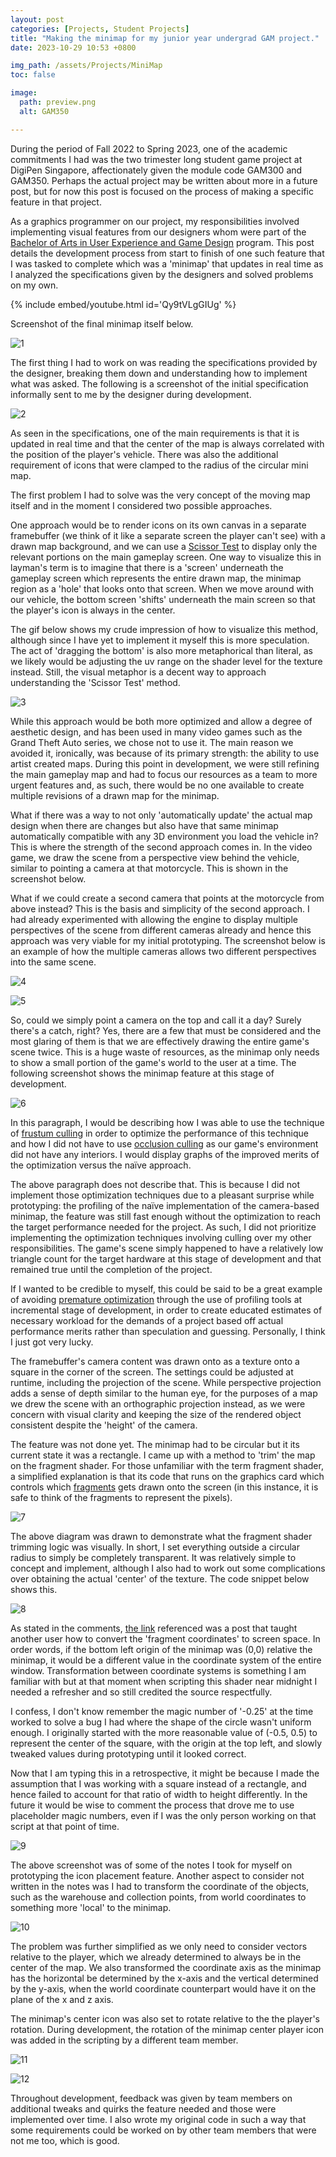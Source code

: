 ```yaml
---
layout: post
categories: [Projects, Student Projects]
title: "Making the minimap for my junior year undergrad GAM project."
date: 2023-10-29 10:53 +0800

img_path: /assets/Projects/MiniMap
toc: false

image:
  path: preview.png
  alt: GAM350

---
```


During the period of Fall 2022 to Spring 2023, one of the academic commitments I had was the two trimester long student game project at DigiPen Singapore, affectionately given the module code GAM300 and GAM350. Perhaps the actual project may be written about more in a future post, but for now this post is focused on the process of making a specific feature in that project.

As a graphics programmer on our project, my responsibilities involved implementing visual features from our designers whom were part of the [Bachelor of Arts in User Experience and Game Design](https://www.digipen.edu.sg/academics/art-and-design-degrees/ba-in-user-experience-and-game-design) program. This post details the development process from start to finish of one such feature that I was tasked to complete which was a 'minimap' that updates in real time as I analyzed the specifications given by the designers and solved problems on my own.

{% include embed/youtube.html id='Qy9tVLgGIUg' %}

Screenshot of the final minimap itself below.

![1](1.png)

The first thing I had to work on was reading the specifications provided by the designer, breaking them down and understanding how to implement what was asked. The following is a screenshot of the initial specification informally sent to me by the designer during development.

![2](2.png)

As seen in the specifications, one of the main requirements is that it is updated in real time and that the center of the map is always correlated with the position of the player's vehicle. There was also the additional requirement of icons that were clamped to the radius of the circular mini map.

The first problem I had to solve was the very concept of the moving map itself and in the moment I considered two possible approaches. 

One approach would be to render icons on its own canvas in a separate framebuffer (we think of it like a separate screen the player can't see) with a drawn map background, and we can use a [Scissor Test](https://www.khronos.org/opengl/wiki/Scissor_Test) to display only the relevant portions on the main gameplay screen. One way to visualize this in layman's term is to imagine that there is a 'screen' underneath the gameplay screen which represents the entire drawn map, the minimap region as a 'hole' that looks onto that screen. When we move around with our vehicle, the bottom screen 'shifts' underneath the main screen so that the player's icon is always in the center.

The gif below shows my crude impression of how to visualize this method, although since I have yet to implement it myself this is more speculation. The act of 'dragging the bottom' is also more metaphorical than literal, as we likely would be adjusting the uv range on the shader level for the texture instead. Still, the visual metaphor is a decent way to approach understanding the 'Scissor Test' method.

![3](3.gif)

While this approach would be both more optimized and allow a degree of aesthetic design, and has been used in many video games such as the Grand Theft Auto series, we chose not to use it. The main reason we avoided it, ironically, was because of its primary strength: the ability to use artist created maps. During this point in development, we were still refining the main gameplay map and had to focus our resources as a team to more urgent features and, as such, there would be no one available to create multiple revisions of a drawn map for the minimap.

What if there was a way to not only 'automatically update' the actual map design when there are changes but also have that same minimap automatically compatible with any 3D environment you load the vehicle in? This is where the strength of the second approach comes in. In the video game, we draw the scene from a perspective view behind the vehicle, similar to pointing a camera at that motorcycle. This is shown in the screenshot below. 

What if we could create a second camera that points at the motorcycle from above instead? This is the basis and simplicity of the second approach. I had already experimented with allowing the engine to display multiple perspectives of the scene from different cameras already and hence this approach was very viable for my initial prototyping. The screenshot below is an example of how the multiple cameras allows two different perspectives into the same scene.

![4](4.png)

![5](5.png)

So, could we simply point a camera on the top and call it a day? Surely there's a catch, right? Yes, there are a few that must be considered and the most glaring of them is that we are effectively drawing the entire game's scene twice. This is a huge waste of resources, as the minimap only needs to show a small portion of the game's world to the user at a time. The following screenshot shows the minimap feature at this stage of development.

![6](6.png)


In this paragraph, I would be describing how I was able to use the technique of [frustum culling](https://en.wikipedia.org/wiki/Hidden-surface_determination#Viewing-frustum_culling) in order to optimize the performance of this technique and how I did not have to use [occlusion culling](https://developer.nvidia.com/gpugems/gpugems/part-v-performance-and-practicalities/chapter-29-efficient-occlusion-culling) as our game's environment did not have any interiors. I would display graphs of the improved merits of the optimization versus the naïve approach. 

The above paragraph does not describe that. This is because I did not implement those optimization techniques due to a pleasant surprise while prototyping: the profiling of the naïve implementation of the camera-based minimap, the feature was still fast enough without the optimization to reach the target performance needed for the project. As such, I did not prioritize implementing the optimization techniques involving culling over my other responsibilities. The game's scene simply happened to have a relatively low triangle count for the target hardware at this stage of development and that remained true until the completion of the project.

If I wanted to be credible to myself, this could be said to be a great example of avoiding [premature optimization](https://learning.oreilly.com/library/view/c-coding-standards/0321113586/ch09.html) through the use of profiling tools at incremental stage of development, in order to create educated estimates of necessary workload for the demands of a project based off actual performance merits rather than speculation and guessing.  Personally, I think I just got very lucky.

The framebuffer's camera content was drawn onto as a texture onto a square in the corner of the screen. The settings could be adjusted at runtime, including the projection of the scene. While perspective projection adds a sense of depth similar to the human eye, for the purposes of a map we drew the scene with an orthographic projection instead, as we were concern with visual clarity and keeping the size of the rendered object consistent despite the 'height' of the camera. 

The feature was not done yet. The minimap had to be circular but it its current state it was a rectangle. I came up with a method to 'trim' the map on the fragment shader. For those unfamiliar with the term fragment shader, a simplified explanation is that its code that runs on the graphics card which controls which [fragments](https://www.khronos.org/opengl/wiki/Fragment) gets drawn onto the screen (in this instance, it is safe to think of the fragments to represent the pixels). 

![7](7.png)

The above diagram was drawn to demonstrate what the fragment shader trimming logic was visually. In short, I set everything outside a circular radius to simply be completely transparent. It was relatively simple to concept and implement, although I also had to work out some complications over obtaining the actual 'center' of the texture. The code snippet below shows this.

![8](8.png)

As stated in the comments, [the link](https://stackoverflow.com/questions/53346578/glsl-map-gl-fragcoord-xy-to-coordinates-in-orthographic-projection) referenced was a post that taught another user how to convert the 'fragment coordinates' to screen space. In order words, if the bottom left origin of the minimap was (0,0) relative the minimap, it would be a different value in the coordinate system of the entire window. Transformation between coordinate systems is something I am familiar with but at that moment when scripting this shader near midnight I needed a refresher and so still credited the source respectfully.

I confess, I don't know remember the magic number of '-0.25' at the time worked to solve a bug I had where the shape of the circle wasn't uniform enough. I originally started with the more reasonable value of (-0.5, 0.5) to represent the center of the square, with the origin at the top left, and slowly tweaked values during prototyping until it looked correct. 

Now that I am typing this in a retrospective, it might be because I made the assumption that I was working with a square instead of a rectangle, and hence failed to account for that ratio of width to height differently. In the future it would be wise to comment the process that drove me to use placeholder magic numbers, even if I was the only person working on that script at that point of time.

![9](9.png)


The above screenshot was of some of the notes I took for myself on prototyping the icon placement feature. Another aspect to consider not written in the notes was I had to transform the coordinate of the objects, such as the warehouse and collection points, from world coordinates to something more 'local' to the minimap.

![10](10.png)

The problem was further simplified as we only need to consider vectors relative to the player, which we already determined to always be in the center of the map. We also transformed the coordinate axis as the minimap has the horizontal be determined by the x-axis and the vertical determined by the y-axis, when the world coordinate counterpart would have it on the plane of the x and z axis. 

The minimap's center icon was also set to rotate relative to the the player's rotation. During development, the rotation of the minimap center player icon was added in the scripting by a different team member.

![11](11.png)

![12](12.png)

Throughout development, feedback was given by team members on additional tweaks and quirks the feature needed and those were implemented over time. I also wrote my original code in such a way that some requirements could be worked on by other team members that were not me too, which is good.
